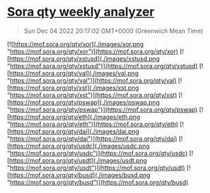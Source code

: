 # [Sora qty weekly analyzer](https://sora-qty.info)

> Sun Dec 04 2022 20:17:02 GMT+0000 (Greenwich Mean Time)

[![https://mof.sora.org/qty/xor](./images/xor.png "https://mof.sora.org/qty/xor")](https://mof.sora.org/qty/xor)
[![https://mof.sora.org/qty/xstusd](./images/xstusd.png "https://mof.sora.org/qty/xstusd")](https://mof.sora.org/qty/xstusd)
[![https://mof.sora.org/qty/val](./images/val.png "https://mof.sora.org/qty/val")](https://mof.sora.org/qty/val)
[![https://mof.sora.org/qty/xst](./images/xst.png "https://mof.sora.org/qty/xst")](https://mof.sora.org/qty/xst)
[![https://mof.sora.org/qty/pswap](./images/pswap.png "https://mof.sora.org/qty/pswap")](https://mof.sora.org/qty/pswap)
[![https://mof.sora.org/qty/eth](./images/eth.png "https://mof.sora.org/qty/eth")](https://mof.sora.org/qty/eth)
[![https://mof.sora.org/qty/dai](./images/dai.png "https://mof.sora.org/qty/dai")](https://mof.sora.org/qty/dai)
[![https://mof.sora.org/qty/usdc](./images/usdc.png "https://mof.sora.org/qty/usdc")](https://mof.sora.org/qty/usdc)
[![https://mof.sora.org/qty/usdt](./images/usdt.png "https://mof.sora.org/qty/usdt")](https://mof.sora.org/qty/usdt)
[![https://mof.sora.org/qty/busd](./images/busd.png "https://mof.sora.org/qty/busd")](https://mof.sora.org/qty/busd)